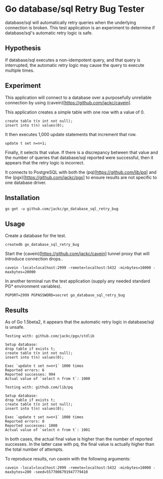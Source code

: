 # Go database/sql Retry Bug Tester

database/sql will automatically retry queries when the underlying connection is broken. This test application is an experiment to determine if database/sql's automatic retry logic is safe.

## Hypothesis

If database/sql executes a non-idempotent query, and that query is interrupted, the automatic retry logic may cause the query to execute multiple times.

## Experiment

This application will connect to a database over a purposefully unreliable connection by using (cavein)[https://github.com/jackc/cavein].

This application creates a simple table with one row with a value of 0.

    create table t(n int not null);
    insert into t(n) values(0);

It then executes 1,000 update statements that increment that row.

    update t set n=n+1;

Finally, it selects that value. If there is a discrepancy between that value and the number of queries that database/sql reported were successful, then it appears that the retry logic is incorrect.

It connects to PostgreSQL with both the (pq)[https://github.com/lib/pq] and the (pgx)[https://github.com/jackc/pgx] to ensure results are not specific to one database driver.

## Installation

    go get -u github.com/jackc/go_database_sql_retry_bug

## Usage

Create a database for the test.

    createdb go_database_sql_retry_bug

Start the (cavein)[https://github.com/jackc/cavein] tunnel proxy that will introduce connection drops..

    cavein -local=localhost:2999 -remote=localhost:5432 -minbytes=10000 -maxbytes=20000

In another terminal run the test application (supply any needed standard PG* environment variables).

    PGPORT=2999 PGPASSWORD=secret go_database_sql_retry_bug

## Results

As of Go 1.5beta2, it appears that the automatic retry logic in database/sql is unsafe.

    Testing with: github.com/jackc/pgx/stdlib

    Setup database:
    drop table if exists t;
    create table t(n int not null);
    insert into t(n) values(0);

    Exec `update t set n=n+1` 1000 times
    Reported errors: 6
    Reported successes: 994
    Actual value of `select n from t`: 1000

    Testing with: github.com/lib/pq

    Setup database:
    drop table if exists t;
    create table t(n int not null);
    insert into t(n) values(0);

    Exec `update t set n=n+1` 1000 times
    Reported errors: 0
    Reported successes: 1000
    Actual value of `select n from t`: 1001

In both cases, the actual final value is higher than the number of reported successes. In the latter case with pq, the final value is actually higher than the total number of attempts.

To reproduce results, run cavein with the following arguments:

    cavein -local=localhost:2999 -remote=localhost:5432 -minbytes=10000 -maxbytes=200 -seed=5577006791947779410
